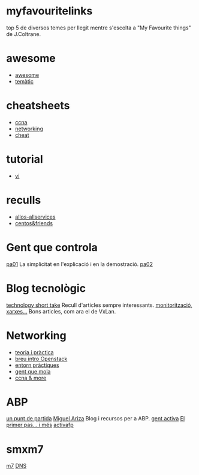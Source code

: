 # myfavouritelinks
top 5 de diversos temes per llegit mentre s'escolta a "My Favourite things" de J.Coltrane.

# awesome
- [awesome](https://github.com/sindresorhus/awesome)
- [temàtic](https://awesomelists.top/)

# cheatsheets
- [ccna](https://boubakr92.wordpress.com/2013/09/16/ccna-cheat-sheet-part-1/)
- [networking](https://www.ictshore.com/free-ccna-course-start/)
- [cheat](http://cheat.sh/)
# tutorial
- [vi](https://github.com/mhinz/vim-galore#readme)

# reculls
- [allos-allservices](https://www.server-world.info/en/)
- [centos&friends](https://www.certdepot.net/)

# Gent que controla
[pa01](https://leftasexercise.com/) La simplicitat en l'explicació i en la demostració.
[pa02](http://castilloinformatica.com/wiki/index.php?title=P%C3%A1gina_principal)

# Blog tecnològic
[technology short take](https://blog.scottlowe.org/) Recull d'articles sempre interessants. 
[monitorització, xarxes...](https://pandorafms.com/blog/) Bons articles, com ara el de VxLan.

# Networking
- [teoria i pràctica](http://danscourses.com/)
- [breu intro Openstack](http://iesgn.github.io/emergya/)
- [entorn pràctiques](https://informatica.uv.es/~carlos/docencia/netinvm/es/netinvm-intro/netinvm-intro.html)
- [gent que mola](https://networkdirection.net/)
- [ccna & more](https://www.ictshore.com/free-ccna-course-start/)


# ABP
[un punt de partida](https://sites.google.com/santaeulalia.cat/abpactivafp)
[Miguel Ariza](https://conecta13.com/) Blog i recursos per a ABP.
[gent activa](https://twitter.com/InDocents)
[El primer pas... i més](https://personals.ac.upc.edu/miguel/)
[activafp](https://projectes.xtec.cat/impulsfp/categoria/impulsfp/activafp/#)

# smxm7
[m7](https://gitlab.com/joanq/SMX-M7-Serveis)
[DNS](https://elpuig.xeill.net/Members/vcarceler/c1/didactica/apuntes/ud4/na8)
